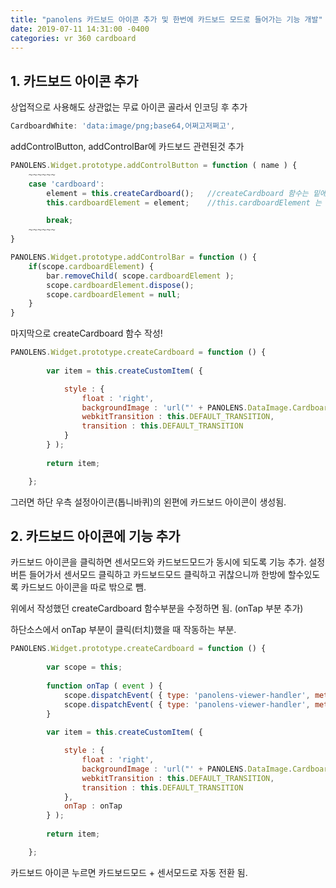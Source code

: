 ```yaml
---
title: "panolens 카드보드 아이콘 추가 및 한번에 카드보드 모드로 들어가는 기능 개발"
date: 2019-07-11 14:31:00 -0400
categories: vr 360 cardboard
---
```


## 1. 카드보드 아이콘 추가
상업적으로 사용해도 상관없는 무료 아이콘 골라서 인코딩 후 추가

```javascript
CardboardWhite: 'data:image/png;base64,어쩌고저쩌고',
```

addControlButton, addControlBar에 카드보드 관련된것 추가

```javascript
PANOLENS.Widget.prototype.addControlButton = function ( name ) {
    ~~~~~~
    case 'cardboard':
        element = this.createCardboard();   //createCardboard 함수는 밑에있음!
        this.cardboardElement = element;    //this.cardboardElement 는 생성자부분에 미리 선언

        break;
    ~~~~~~
}

PANOLENS.Widget.prototype.addControlBar = function () {
    if(scope.cardboardElement) {
        bar.removeChild( scope.cardboardElement );
        scope.cardboardElement.dispose();
        scope.cardboardElement = null;
    }
}
```

마지막으로 createCardboard 함수 작성!

```javascript
PANOLENS.Widget.prototype.createCardboard = function () {
		
		var item = this.createCustomItem( { 

			style : { 
				float : 'right',
				backgroundImage : 'url("' + PANOLENS.DataImage.CardboardWhite + '")',
				webkitTransition : this.DEFAULT_TRANSITION,
				transition : this.DEFAULT_TRANSITION
			}
		} );
		
		return item;

	};
```

그러면 하단 우측 설정아이콘(톱니바퀴)의 왼편에 카드보드 아이콘이 생성됨.

## 2. 카드보드 아이콘에 기능 추가
카드보드 아이콘을 클릭하면 센서모드와 카드보드모드가 동시에 되도록 기능 추가.
설정버튼 들어가서 센서모드 클릭하고 카드보드모드 클릭하고 귀찮으니까 한방에 할수있도록 카드보드 아이콘을 따로 밖으로 뺌.

위에서 작성했던 createCardboard 함수부분을 수정하면 됨. (onTap 부분 추가)

하단소스에서 onTap 부분이 클릭(터치)했을 때 작동하는 부분.

```javascript
PANOLENS.Widget.prototype.createCardboard = function () {
		
		var scope = this;
		
		function onTap ( event ) {
			scope.dispatchEvent( { type: 'panolens-viewer-handler', method: 'enableEffect', data: PANOLENS.Modes.CARDBOARD } );	
			scope.dispatchEvent( { type: 'panolens-viewer-handler', method: 'enableControl', data: PANOLENS.Controls.DEVICEORIENTATION } );	
		}
		
		var item = this.createCustomItem( { 

			style : { 
				float : 'right',
				backgroundImage : 'url("' + PANOLENS.DataImage.CardboardWhite + '")',
				webkitTransition : this.DEFAULT_TRANSITION,
				transition : this.DEFAULT_TRANSITION
			},
			onTap : onTap
		} );
		
		return item;

	};
```


카드보드 아이콘 누르면 카드보드모드 + 센서모드로 자동 전환 됨.
